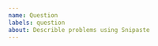 ```yaml
---
name: Question
labels: question
about: Describle problems using Snipaste
---
```


<!--
If you have read the document and still have questions using Snipaste, raise them here.
-->
